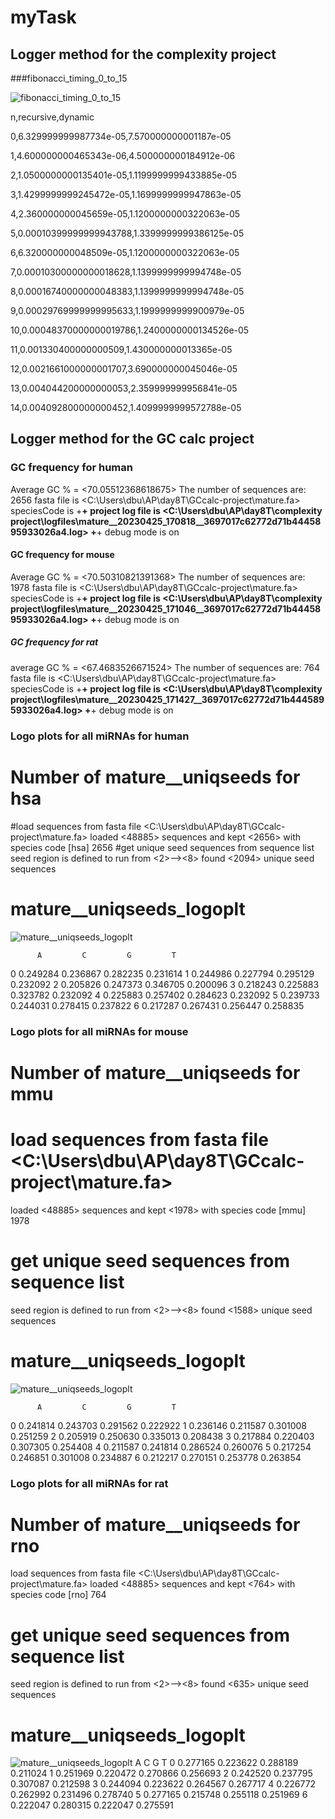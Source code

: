 # myTask
## Logger method for the complexity project
###fibonacci_timing_0_to_15

![fibonacci_timing_0_to_15](https://user-images.githubusercontent.com/130226521/234500669-0ae0621f-55a9-4ebb-8db7-e4943610107a.png)


n,recursive,dynamic

0,6.329999999987734e-05,7.570000000001187e-05

1,4.600000000465343e-06,4.500000000184912e-06

2,1.0500000000135401e-05,1.1199999999433885e-05

3,1.4299999999245472e-05,1.1699999999947863e-05

4,2.360000000045659e-05,1.1200000000322063e-05

5,0.00010399999999943788,1.3399999999386125e-05

6,6.320000000048509e-05,1.1200000000322063e-05

7,0.00010300000000018628,1.1399999999994748e-05

8,0.00016740000000048383,1.1399999999994748e-05

9,0.00029769999999995633,1.1999999999900979e-05

10,0.00048370000000019786,1.2400000000134526e-05

11,0.001330400000000509,1.430000000013365e-05

12,0.0021661000000001707,3.690000000045046e-05

13,0.004044200000000053,2.359999999956841e-05

14,0.004092800000000452,1.4099999999572788e-05

## Logger method for the GC calc project

### GC frequency for human
Average GC % = <70.05512368618675>
The number of sequences are:  2656
fasta file is <C:\Users\dbu\AP\day8T\GCcalc-project\mature.fa>
speciesCode is <hsa>
+******************************************************************************+
project log file is <C:\Users\dbu\AP\day8T\complexity project\logfiles\mature__20230425_170818__3697017c62772d71b4445895933026a4.log>
+******************************************************************************+
debug mode is on

#### GC frequency for mouse
Average GC % = <70.50310821391368>
The number of sequences are:  1978
fasta file is <C:\Users\dbu\AP\day8T\GCcalc-project\mature.fa>
speciesCode is <mmu>
+******************************************************************************+
project log file is <C:\Users\dbu\AP\day8T\complexity project\logfiles\mature__20230425_171046__3697017c62772d71b4445895933026a4.log>
+******************************************************************************+
debug mode is on

##### GC frequency for rat
average GC % = <67.4683526671524>
The number of sequences are:  764
fasta file is <C:\Users\dbu\AP\day8T\GCcalc-project\mature.fa>
speciesCode is <rno>
+******************************************************************************+
project log file is <C:\Users\dbu\AP\day8T\complexity project\logfiles\mature__20230425_171427__3697017c62772d71b4445895933026a4.log>
+******************************************************************************+
debug mode is on

### Logo plots for all miRNAs for human
# Number of mature__uniqseeds for hsa
#load sequences from fasta file <C:\Users\dbu\AP\day8T\GCcalc-project\mature.fa>
loaded <48885> sequences and kept <2656> with species code [hsa]
2656
#get unique seed sequences from sequence list
seed region is defined to run from <2>--><8>
found <2094> unique seed sequences
# mature__uniqseeds_logoplt
![mature__uniqseeds_logoplt](https://user-images.githubusercontent.com/130226521/234336299-84d090e8-7bdf-4dec-8ee6-c7add911f36d.png)

          A         C         G         T
0  0.249284  0.236867  0.282235  0.231614
1  0.244986  0.227794  0.295129  0.232092
2  0.205826  0.247373  0.346705  0.200096
3  0.218243  0.225883  0.323782  0.232092
4  0.225883  0.257402  0.284623  0.232092
5  0.239733  0.244031  0.278415  0.237822
6  0.217287  0.267431  0.256447  0.258835
### Logo plots for all miRNAs for mouse
# Number of mature__uniqseeds for mmu
# load sequences from fasta file <C:\Users\dbu\AP\day8T\GCcalc-project\mature.fa> 
loaded <48885> sequences and kept <1978> with species code [mmu] 
1978
# get unique seed sequences from sequence list 
seed region is defined to run from <2>--><8>
found <1588> unique seed sequences
# mature__uniqseeds_logoplt
![mature__uniqseeds_logoplt](https://user-images.githubusercontent.com/130226521/234520096-be1da924-483c-434e-b9e2-de31f7bcf7b1.png)

          A         C         G         T
0  0.241814  0.243703  0.291562  0.222922
1  0.236146  0.211587  0.301008  0.251259
2  0.205919  0.250630  0.335013  0.208438
3  0.217884  0.220403  0.307305  0.254408
4  0.211587  0.241814  0.286524  0.260076
5  0.217254  0.246851  0.301008  0.234887
6  0.212217  0.270151  0.253778  0.263854
### Logo plots for all miRNAs for rat
# Number of mature__uniqseeds for rno
load sequences from fasta file <C:\Users\dbu\AP\day8T\GCcalc-project\mature.fa>
loaded <48885> sequences and kept <764> with species code [rno]
764
# get unique seed sequences from sequence list
seed region is defined to run from <2>--><8>
found <635> unique seed sequences
# mature__uniqseeds_logoplt
![mature__uniqseeds_logoplt](https://user-images.githubusercontent.com/130226521/234520356-21229cf1-69c9-44d1-ba6e-7f840a646ee8.png)
          A         C         G         T
0  0.277165  0.223622  0.288189  0.211024
1  0.251969  0.220472  0.270866  0.256693
2  0.242520  0.237795  0.307087  0.212598
3  0.244094  0.223622  0.264567  0.267717
4  0.226772  0.262992  0.231496  0.278740
5  0.277165  0.215748  0.255118  0.251969
6  0.222047  0.280315  0.222047  0.275591
